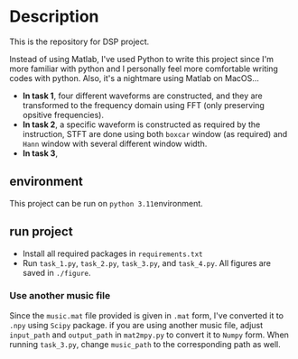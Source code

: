 # Description
This is the repository for DSP project. 

Instead of using Matlab, I've used Python to write this project since I'm more familiar with python and I personally feel more comfortable writing codes with python. Also, it's a nightmare using Matlab on MacOS... 

- **In task 1**, four different waveforms are constructed, and they are transformed to the frequency domain using FFT (only preserving opsitive frequencies).
- **In task 2**, a specific waveform is constructed as required by the instruction, STFT are done using both `boxcar` window (as required) and `Hann` window with several different window width.
- **In task 3**, 


## environment
This project can be run on `python 3.11`environment.
## run project

- Install all required packages in `requirements.txt`
- Run `task_1.py`, `task_2.py`, `task_3.py`, and `task_4.py`. All figures are saved in `./figure`.
### Use another music file
Since the `music.mat` file provided is given in `.mat` form, I've converted it to `.npy` using `Scipy` package. if you are using another music file, adjust `input_path` and `output_path` in `mat2mpy.py` to convert it to `Numpy` form.
When running `task_3.py`, change `music_path` to the corresponding path as well.